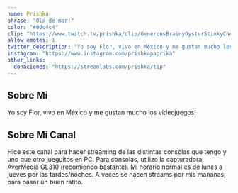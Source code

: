 ```yaml
---
name: Prishka
phrase: "Ola de mar!"
color: "#00c4c4"
clip: "https://www.twitch.tv/prishka/clip/GenerousBrainyOysterStinkyCheese-4djxZFmBEB9TbGDG"
allow_emotes: 1
twitter_description: "Yo soy Flor, vivo en México y me gustan mucho los videojuegos!"
instagram: "https://www.instagram.com/prishkapaprika"
other_links:
  donaciones: "https://streamlabs.com/prishka/tip"
---
```

<h2>Sobre <span class="cursive">Mi</span></h2>
<p class="streamer-about">Yo soy Flor, vivo en México y me gustan mucho los videojuegos!</p>

<h2>Sobre <span class="cursive">Mi Canal</span></h2>
<p class="streamer-channel">Hice este canal para hacer streaming de las distintas consolas que tengo y uno que otro jueguitos en PC. Para consolas, utilizo la capturadora AverMedia GL310 (recomiendo bastante). Mi horario normal es de lunes a jueves por las tardes/noches. A veces se hacen streams por mis mañanas, para pasar un buen ratito.</p>